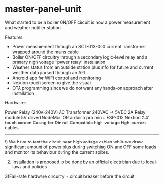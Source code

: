 # master-panel-unit
What started to be a boiler ON/OFF circuit is now a power measurement and weather notifier station

Features:

* Power measurement through an SCT-013-000 current transformer wrapped around the mains cable
* Boiler ON/OFF circuitry through a secondary logic-level relay and a primary high voltage "power relay" installation 
* Weather status from an outside station plus info for future and current weather data parsed through an API
* Android app for WiFi control and monitoring
* Nextion touch screen to give the visual
* OTA programming since we do not want any hands-on approach after installation

Hardware:

Power Relay (240V-240V) AC
Transformer 240VAC -> 5VDC 2A
Relay module 5V drived
NodeMcu OR arduino pro mini+ ESP-01S
Nextion 2.4' touch screen
Casing for Din rail
Compatible high-voltage high-current  cables


----------------------------------------------------------------------------------------------

!) We have to test the circuit near high voltage cables while we draw significant amount of power 
plus during switching ON and OFF some loads and monitor its behaviour during the current spikes.

2) Installation is proposed to be done by an official electrician due to local-laws and policies

3)Fail-safe hardware circuitry + circuit breaker before the circuit
